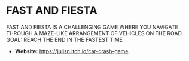 # FAST AND FIESTA
FAST AND FIESTA IS A CHALLENGING GAME WHERE YOU NAVIGATE THROUGH A MAZE-LIKE ARRANGEMENT OF VEHICLES ON THE ROAD. GOAL: REACH THE END IN THE FASTEST TIME

- **Website:** https://julisn.itch.io/car-crash-game
